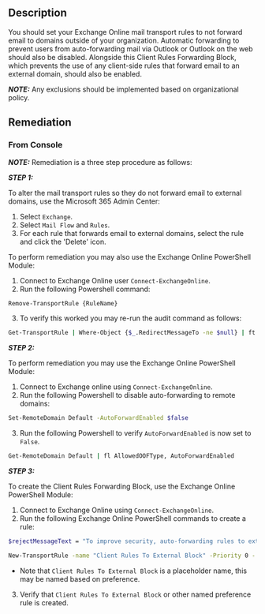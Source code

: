 ## Description

You should set your Exchange Online mail transport rules to not forward email to domains outside of your organization. Automatic forwarding to prevent users from auto-forwarding mail via Outlook or Outlook on the web should also be disabled. Alongside this Client Rules Forwarding Block, which prevents the use of any client-side rules that forward email to an external domain, should also be enabled.

**_NOTE:_** Any exclusions should be implemented based on organizational policy.

## Remediation

### From Console

**_NOTE:_** Remediation is a three step procedure as follows:

**_STEP 1:_**

To alter the mail transport rules so they do not forward email to external domains, use the Microsoft 365 Admin Center:

1. Select `Exchange`.
2. Select `Mail Flow` and `Rules`.
3. For each rule that forwards email to external domains, select the rule and click the 'Delete' icon.

To perform remediation you may also use the Exchange Online PowerShell Module:

1. Connect to Exchange Online user `Connect-ExchangeOnline`.
2. Run the following Powershell command:

```bash
Remove-TransportRule {RuleName}
```

3. To verify this worked you may re-run the audit command as follows:

```bash
Get-TransportRule | Where-Object {$_.RedirectMessageTo -ne $null} | ft Name,RedirectMessageTo
```

**_STEP 2:_**

To perform remediation you may use the Exchange Online PowerShell Module:

1. Connect to Exchange online using `Connect-ExchangeOnline`.
2. Run the following Powershell to disable auto-forwarding to remote domains:

```bash
Set-RemoteDomain Default -AutoForwardEnabled $false
```

3. Run the following Powershell to verify `AutoForwardEnabled` is now set to `False`.

```bash
Get-RemoteDomain Default | fl AllowedOOFType, AutoForwardEnabled
```

**_STEP 3:_**

To create the Client Rules Forwarding Block, use the Exchange Online PowerShell Module:

1. Connect to Exchange Online using `Connect-ExchangeOnline`.
2. Run the following Exchange Online PowerShell commands to create a rule:

```bash
$rejectMessageText = "To improve security, auto-forwarding rules to external addresses have been disabled. Please contact your Microsoft Partner if you'd like to set up an exception."

New-TransportRule -name "Client Rules To External Block" -Priority 0 - SentToScope NotInOrganization -FromScope InOrganization -MessageTypeMatches AutoForward -RejectMessageEnhancedStatusCode 5.7.1 -RejectMessageReasonText $rejectMessageText
```

- Note that `Client Rules To External Block` is a placeholder name, this may be named based on preference.

3. Verify that `Client Rules To External Block` or other named preference rule is created.
